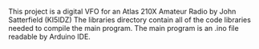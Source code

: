 This project is a digital VFO for an Atlas 210X Amateur Radio by John Satterfield (KI5IDZ)
The libraries directory contain all of the code libraries needed to compile the main program.
The main program is an .ino file readable by Arduino IDE.
